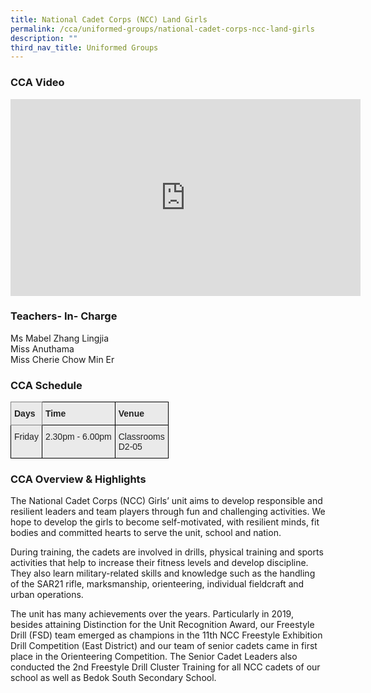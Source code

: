 ```yaml
---
title: National Cadet Corps (NCC) Land Girls
permalink: /cca/uniformed-groups/national-cadet-corps-ncc-land-girls
description: ""
third_nav_title: Uniformed Groups
---
```

### CCA Video

<div class="bp-youtube">

<iframe width="560" height="315" src="https://www.youtube.com/embed/W2f90lIdDuY" title="YouTube video player" frameborder="0" allow="accelerometer; autoplay; clipboard-write; encrypted-media; gyroscope; picture-in-picture" allowfullscreen></iframe>

</div>

### Teachers- In- Charge

Ms Mabel Zhang Lingjia <br>
Miss Anuthama <br>
Miss Cherie Chow Min Er


### CCA Schedule

<style type="text/css">
.tg  {border-collapse:collapse;border-spacing:0;}
.tg td{border-color:black;border-style:solid;border-width:1px;font-family:Arial, sans-serif;font-size:14px;
  overflow:hidden;padding:10px 5px;word-break:normal;}
.tg th{border-color:black;border-style:solid;border-width:1px;font-family:Arial, sans-serif;font-size:14px;
  font-weight:normal;overflow:hidden;padding:10px 5px;word-break:normal;}
.tg .tg-y7qa{background-color:#EAEAEA;color:#222;text-align:left;vertical-align:top}
.tg .tg-z5wu{background-color:#EAEAEA;border-color:inherit;color:#222;font-weight:bold;text-align:left;vertical-align:top}
.tg .tg-rj1p{background-color:#EAEAEA;color:#222;font-weight:bold;text-align:left;vertical-align:top}
</style>
<table class="tg">
<thead>
  <tr>
    <th class="tg-z5wu">Days</th>
    <th class="tg-rj1p">Time</th>
    <th class="tg-rj1p">Venue</th>
  </tr>
</thead>
<tbody>
  <tr>
    <td class="tg-y7qa">Friday</td>
    <td class="tg-y7qa">2.30pm - 6.00pm</td>
    <td class="tg-y7qa">Classrooms<br>D2-05</td>
  </tr>
</tbody>
</table>

### CCA Overview & Highlights
The National Cadet Corps (NCC) Girls’ unit aims to develop responsible and resilient leaders and team players through fun and challenging activities. We hope to develop the girls to become self-motivated, with resilient minds, fit bodies and committed hearts to serve the unit, school and nation.

 During training, the cadets are involved in drills, physical training and sports activities that help to increase their fitness levels and develop discipline. They also learn military-related skills and knowledge such as the handling of the SAR21 rifle, marksmanship, orienteering, individual fieldcraft and urban operations.

The unit has many achievements over the years. Particularly in 2019, besides attaining Distinction for the Unit Recognition Award, our Freestyle Drill (FSD) team emerged as champions in the 11th NCC Freestyle Exhibition Drill Competition (East District) and our team of senior cadets came in first place in the Orienteering Competition. The Senior Cadet Leaders also conducted the 2nd Freestyle Drill Cluster Training for all NCC cadets of our school as well as Bedok South Secondary School.
